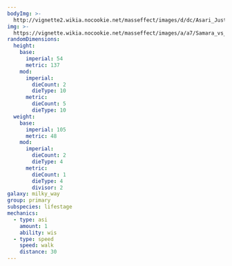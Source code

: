 ```yaml
---
bodyImg: >-
  http://vignette2.wikia.nocookie.net/masseffect/images/d/dc/Asari_Justicar_MP.png/revision/latest/scale-to-width-down/500
img: >-
  https://vignette.wikia.nocookie.net/masseffect/images/a/a7/Samara_vs_Morinth.png/revision/latest/scale-to-width-down/640?cb=20130521073819
randomDimensions:
  height:
    base:
      imperial: 54
      metric: 137
    mod:
      imperial:
        dieCount: 2
        dieType: 10
      metric:
        dieCount: 5
        dieType: 10
  weight:
    base:
      imperial: 105
      metric: 48
    mod:
      imperial:
        dieCount: 2
        dieType: 4
      metric:
        dieCount: 1
        dieType: 4
        divisor: 2
galaxy: milky_way
group: primary
subspecies: lifestage
mechanics:
  - type: asi
    amount: 1
    ability: wis
  - type: speed
    speed: walk
    distance: 30
---
```

